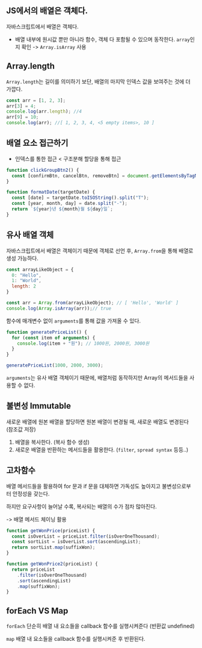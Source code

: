 ## JS에서의 배열은 객체다.

자바스크립트에서 배열은 객체다.

- 배열 내부에 원시값 뿐만 아니라 함수, 객체 다 포함될 수 있으며 동작한다.
  `array`인지 확인 -> `Array.isArray` 사용

## Array.length

`Array.length`는 길이를 의미하기 보단, 배열의 마지막 인덱스 값을 보여주는 것에 더 가깝다.

```javascript
const arr = [1, 2, 3];
arr[3] = 4;
console.log(arr.length); //4
arr[9] = 10;
console.log(arr); //[ 1, 2, 3, 4, <5 empty items>, 10 ]
```

## 배열 요소 접근하기

- 인덱스를 통한 접근 < 구조분해 할당을 통해 접근

```javascript
function clickGroupBtn2() {
  const [confirmBtn, cancelBtn, removeBtn] = document.getElementsByTagName("button");
}

function formatDate(targetDate) {
  const [date] = targetDate.toISOString().split("T");
  const [year, month, day] = date.split("-");
  return `${year}년 ${month}월 ${day}일`;
}
```

## 유사 배열 객체

자바스크립트에서 배열은 객체이기 때문에 객체로 선언 후, `Array.from`을 통해 배열로 생성 가능하다.

```javascript
const arrayLikeObject = {
  0: "Hello",
  1: "World",
  length: 2
}

const arr = Array.from(arrayLikeObject); // [ 'Hello', 'World' ]
console.log(Array.isArray(arr));// true
```

함수에 매개변수 없이 `arguments`를 통해 값을 가져올 수 있다.
```javascript
function generatePriceList() {
  for (const item of arguments) {
    console.log(item + "원"); // 1000원, 2000원, 3000원
  }
}

generatePriceList(1000, 2000, 3000);
```

`arguments`는 유사 배열 객체이기 때문에, 배열처럼 동작하지만 Array의 메서드들을 사용할 수 없다.

## 불변성 Immutable
새로운 배열에 원본 배열을 할당하면 원본 배열이 변경될 때, 새로운 배열도 변경된다 (참조값 저장)

1. 배열을 복사한다. (복사 함수 생성)
2. 새로운 배열을 반환하는 메서드들을 활용한다. (`filter`, `spread syntax` 등등..)

## 고차함수
배열 메서드들을 활용하여 for 문과 if 문을 대체하면 가독성도 높아지고 불변성으로부터 안정성을 갖는다.

하지만 요구사항이 늘어날 수록, 복사되는 배열의 수가 점차 많아진다.

-> 배열 메서드 체이닝 활용

```javascript
function getWonPrice(priceList) {
  const isOverList = priceList.filter(isOverOneThousand);
  const sortList = isOverList.sort(ascendingList); 
  return sortList.map(suffixWon);
}

function getWonPrice2(priceList) {
  return priceList
    .filter(isOverOneThousand)
    .sort(ascendingList)
    .map(suffixWon);
}
```

## forEach VS Map

`forEach` 단순히 배열 내 요소들을 callback 함수를 실행시켜준다 (반환값 undefined)

`map` 배열 내 요소들을 callback 함수를 실행시켜준 후 반환된다.
